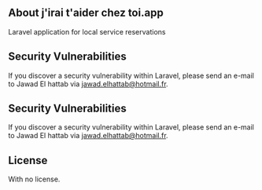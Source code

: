 ## About j'irai t'aider chez toi.app

Laravel application for local service reservations


## Security Vulnerabilities

If you discover a security vulnerability within Laravel, please send an e-mail to Jawad El hattab via [jawad.elhattab@hotmail.fr](mailto:jawad.elhattab@hotmail.fr).

## Security Vulnerabilities

If you discover a security vulnerability within Laravel, please send an e-mail to Jawad El hattab via [jawad.elhattab@hotmail.fr](mailto:jawad.elhattab@hotmail.fr).

## License

With no license.